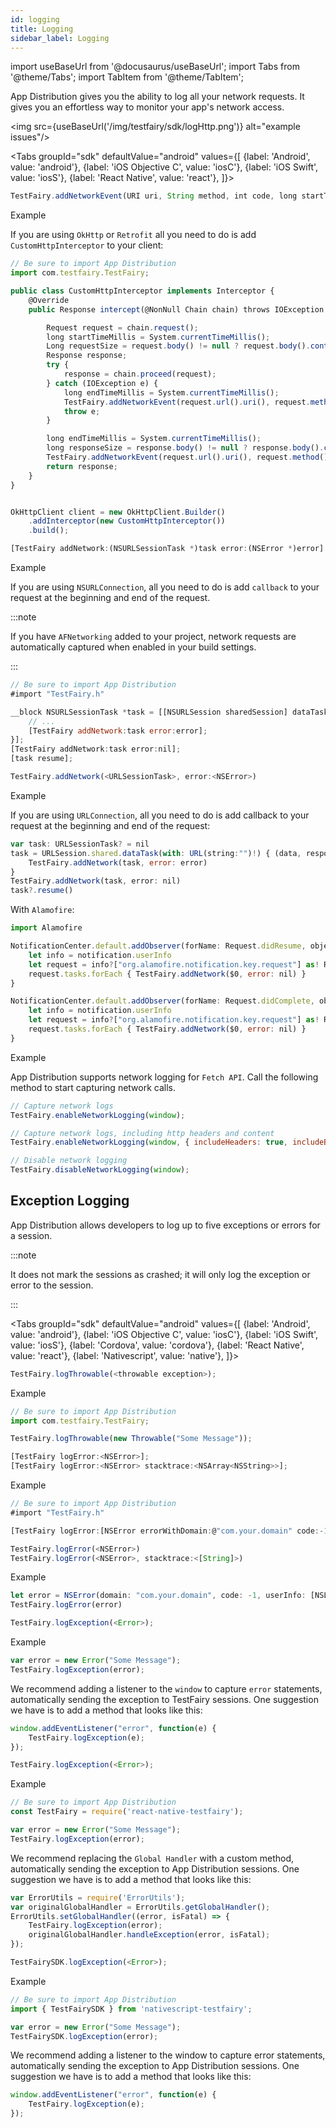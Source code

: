```yaml
---
id: logging
title: Logging
sidebar_label: Logging
---
```


import useBaseUrl from '@docusaurus/useBaseUrl';
import Tabs from '@theme/Tabs';
import TabItem from '@theme/TabItem';

App Distribution gives you the ability to log all your network requests. It gives you an effortless way to monitor your app's network access.

<img src={useBaseUrl('/img/testfairy/sdk/logHttp.png')} alt="example issues"/>

<Tabs
groupId="sdk"
defaultValue="android"
values={[
{label: 'Android', value: 'android'},
{label: 'iOS Objective C', value: 'iosC'},
{label: 'iOS Swift', value: 'iosS'},
{label: 'React Native', value: 'react'},
]}>

<TabItem value="android">

```js
TestFairy.addNetworkEvent(URI uri, String method, int code, long startTimeMillis, long endTimeMillis, long requestSize, long responseSize, String errorMessage);
```

Example

If you are using `OkHttp` or `Retrofit` all you need to do is add `CustomHttpInterceptor` to your client:

```js
// Be sure to import App Distribution
import com.testfairy.TestFairy;

public class CustomHttpInterceptor implements Interceptor {
    @Override
    public Response intercept(@NonNull Chain chain) throws IOException {

        Request request = chain.request();
        long startTimeMillis = System.currentTimeMillis();
        Long requestSize = request.body() != null ? request.body().contentLength() : 0;
        Response response;
        try {
            response = chain.proceed(request);
        } catch (IOException e) {
            long endTimeMillis = System.currentTimeMillis();
            TestFairy.addNetworkEvent(request.url().uri(), request.method(), -1, startTimeMillis, endTimeMillis, requestSize, -1, e.getMessage());
            throw e;
        }

        long endTimeMillis = System.currentTimeMillis();
        long responseSize = response.body() != null ? response.body().contentLength() : 0;
        TestFairy.addNetworkEvent(request.url().uri(), request.method(), response.code(), startTimeMillis, endTimeMillis, requestSize, responseSize, null);
        return response;
    }
}


OkHttpClient client = new OkHttpClient.Builder()
    .addInterceptor(new CustomHttpInterceptor())
    .build();
```

</TabItem>

<TabItem value="iosC">

```js
[TestFairy addNetwork:(NSURLSessionTask *)task error:(NSError *)error]
```

Example

If you are using `NSURLConnection`, all you need to do is add `callback` to your request at the beginning and end of the request.

:::note

If you have `AFNetworking` added to your project, network requests are automatically captured when enabled in your build settings.

:::

```js
// Be sure to import App Distribution
#import "TestFairy.h"

__block NSURLSessionTask *task = [[NSURLSession sharedSession] dataTaskWithURL:url completionHandler:^(NSData *data, NSURLResponse *response, NSError *error) {
    // ...
    [TestFairy addNetwork:task error:error];
}];
[TestFairy addNetwork:task error:nil];
[task resume];
```

</TabItem>

<TabItem value="iosS">

```js
TestFairy.addNetwork(<URLSessionTask>, error:<NSError>)
```

Example

If you are using `URLConnection`, all you need to do is add callback to your request at the beginning and end of the request:

```js
var task: URLSessionTask? = nil
task = URLSession.shared.dataTask(with: URL(string:"")!) { (data, response, error) in
    TestFairy.addNetwork(task, error: error)
}
TestFairy.addNetwork(task, error: nil)
task?.resume()
```

With `Alamofire`:

```js
import Alamofire

NotificationCenter.default.addObserver(forName: Request.didResume, object: nil, queue: nil) { (notification) in
    let info = notification.userInfo
    let request = info?["org.alamofire.notification.key.request"] as! Request
    request.tasks.forEach { TestFairy.addNetwork($0, error: nil) }
}

NotificationCenter.default.addObserver(forName: Request.didComplete, object: nil, queue: nil) { (notification) in
    let info = notification.userInfo
    let request = info?["org.alamofire.notification.key.request"] as! Request
    request.tasks.forEach { TestFairy.addNetwork($0, error: nil) }
}
```

</TabItem>

<TabItem value="react">

Example

App Distribution supports network logging for `Fetch API`. Call the following method to start capturing network calls.

```js
// Capture network logs
TestFairy.enableNetworkLogging(window);

// Capture network logs, including http headers and content
TestFairy.enableNetworkLogging(window, { includeHeaders: true, includeBodies: true });

// Disable network logging
TestFairy.disableNetworkLogging(window);
```

</TabItem>
</Tabs>

## Exception Logging

App Distribution allows developers to log up to five exceptions or errors for a session.

:::note

It does not mark the sessions as crashed; it will only log the exception or error to the session.

:::

<Tabs
groupId="sdk"
defaultValue="android"
values={[
{label: 'Android', value: 'android'},
{label: 'iOS Objective C', value: 'iosC'},
{label: 'iOS Swift', value: 'iosS'},
{label: 'Cordova', value: 'cordova'},
{label: 'React Native', value: 'react'},
{label: 'Nativescript', value: 'native'},
]}>

<TabItem value="android">

```js
TestFairy.logThrowable(<throwable exception>);
```

Example

```js
// Be sure to import App Distribution
import com.testfairy.TestFairy;

TestFairy.logThrowable(new Throwable("Some Message"));
```

</TabItem>

<TabItem value="iosC">

```js
[TestFairy logError:<NSError>];
[TestFairy logError:<NSError> stacktrace:<NSArray<NSString>>];
```

Example

```js
// Be sure to import App Distribution
#import "TestFairy.h"

[TestFairy logError:[NSError errorWithDomain:@"com.your.domain" code:-1 userInfo:@{NSLocalizedDescriptionKey: @"Some Message"}]];
```

</TabItem>

<TabItem value="iosS">

```js
TestFairy.logError(<NSError>)
TestFairy.logError(<NSError>, stacktrace:<[String]>)
```

Example

```js
let error = NSError(domain: "com.your.domain", code: -1, userInfo: [NSLocalizedDescriptionKey : "Some Message"])
TestFairy.logError(error)
```

</TabItem>

<TabItem value="cordova">

```js
TestFairy.logException(<Error>);
```

Example

```js
var error = new Error("Some Message");
TestFairy.logException(error);
```

We recommend adding a listener to the `window` to capture `error` statements, automatically sending the exception to TestFairy sessions. One suggestion we have is to add a method that looks like this:

```js
window.addEventListener("error", function(e) {
    TestFairy.logException(e);
});
```

</TabItem>

<TabItem value="react">

```js
TestFairy.logException(<Error>);
```

Example

```js
// Be sure to import App Distribution
const TestFairy = require('react-native-testfairy');

var error = new Error("Some Message");
TestFairy.logException(error);
```

We recommend replacing the `Global Handler` with a custom method, automatically sending the exception to App Distribution sessions. One suggestion we have is to add a method that looks like this:

```js
var ErrorUtils = require('ErrorUtils');
var originalGlobalHandler = ErrorUtils.getGlobalHandler();
ErrorUtils.setGlobalHandler((error, isFatal) => {
    TestFairy.logException(error);
    originalGlobalHandler.handleException(error, isFatal);
});
```

</TabItem>

<TabItem value="native">

```js
TestFairySDK.logException(<Error>);
```

Example

```js
// Be sure to import App Distribution
import { TestFairySDK } from 'nativescript-testfairy';

var error = new Error("Some Message");
TestFairySDK.logException(error);
```

We recommend adding a listener to the window to capture error statements, automatically sending the exception to App Distribution sessions. One suggestion we have is to add a method that looks like this:

```js
window.addEventListener("error", function(e) {
    TestFairy.logException(e);
});
```

</TabItem>

</Tabs>
